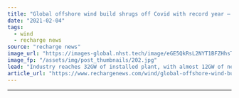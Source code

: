 ```yaml
---
title: "Global offshore wind build shrugs off Covid with record year – and 'monumental' 2021 ahead"
date: "2021-02-04"
tags: 
  - wind
  - recharge news
source: "recharge news"
image_url: "https://images-global.nhst.tech/image/eGE5QkRsL2NYT1BFZHhsTnJsQ1RKZDlHOGQ5aHlqTndPcDdmVmgxejhYcz0=/nhst/binary/d49d34f2b653755d10cf973921f77af8"
image_fp: "/assets/img/post_thumbnails/202.jpg"
lead: "Industry reaches 32GW of installed plant, with almost 12GW of new turbines forecast to be set turning in 2021, according to analyst Rystad"
article_url: "https://www.rechargenews.com/wind/global-offshore-wind-build-shrugs-off-covid-with-record-year-and-monumental-2021-ahead/2-1-957307"
---
```


---
